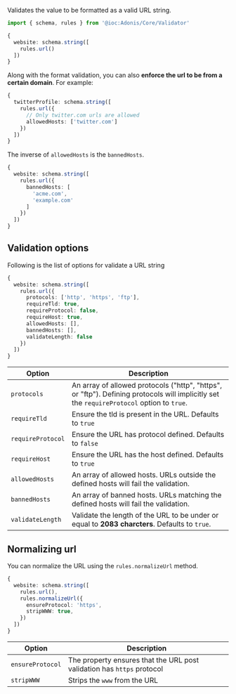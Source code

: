 Validates the value to be formatted as a valid URL string. 

```ts
import { schema, rules } from '@ioc:Adonis/Core/Validator'

{
  website: schema.string([
    rules.url()
  ])
}
```

Along with the format validation, you can also **enforce the url to be from a certain domain**. For example:

```ts
{
  twitterProfile: schema.string([
    rules.url({
      // Only twitter.com urls are allowed
      allowedHosts: ['twitter.com']
    })
  ])
}
```

The inverse of `allowedHosts` is the `bannedHosts`.

```ts
{
  website: schema.string([
    rules.url({
      bannedHosts: [
        'acme.com',
        'example.com'
      ]
    })
  ])
}
```

## Validation options

Following is the list of options for validate a URL string

```ts
{
  website: schema.string([
    rules.url({
      protocols: ['http', 'https', 'ftp'],
      requireTld: true,
      requireProtocol: false,
      requireHost: true,
      allowedHosts: [],
      bannedHosts: [],
      validateLength: false
    })
  ])
}
```

| Option | Description |
|---------|------------------|
| `protocols` | An array of allowed protocols ("http", "https", or "ftp"). Defining protocols will implicitly set the `requireProtocol` option to `true`. |
| `requireTld` | Ensure the tld is present in the URL. Defaults to `true`  |
| `requireProtocol` | Ensure the URL has protocol defined. Defaults to `false` |
| `requireHost` | Ensure the URL has the host defined. Defaults to `true` |
| `allowedHosts` | An array of allowed hosts. URLs outside the defined hosts will fail the validation. |
| `bannedHosts` | An array of banned hosts. URLs matching the defined hosts will fail the validation. |
| `validateLength` | Validate the length of the URL to be under or equal to **2083 charcters**. Defaults to `true`. |

## Normalizing url
You can normalize the URL using the `rules.normalizeUrl` method.

```ts
{
  website: schema.string([
    rules.url(),
    rules.normalizeUrl({
      ensureProtocol: 'https',
      stripWWW: true,
    })
  ])
}
```

| Option | Description |
|--------|-------------|
| `ensureProtocol` | The property ensures that the URL post validation has `https` protocol |
| `stripWWW` | Strips the `www` from the URL |
